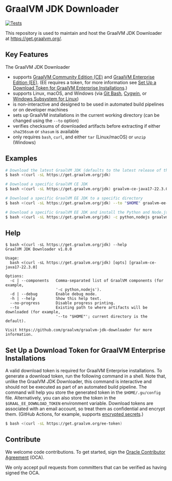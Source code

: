 # GraalVM JDK Downloader

[![Tests](https://github.com/graalvm/graalvm-jdk-downloader/actions/workflows/main.yml/badge.svg)](https://github.com/graalvm/graalvm-jdk-downloader/actions/workflows/main.yml)

This repository is used to maintain and host the GraalVM JDK Downloader at https://get.graalvm.org/.

## Key Features

The GraalVM JDK Downloader

- supports [GraalVM Community Edition (CE)][ce] and [GraalVM Enterprise Edition (EE)][ee]. (EE requires a token, for more information see [Set Up a Download Token for GraalVM Enterprise Installations](#set-up-a-download-token-for-graalvm-enterprise-installations).)
- supports Linux, macOS, and Windows (via [Git Bash][git-bash], [Cygwin][cygwin], or [Windows Subsystem for Linux][wsl])
- is non-interactive and designed to be used in automated build pipelines or on developer machines
- sets up GraalVM installations in the current working directory (can be changed using the `--to` option)
- verifies checksums of downloaded artifacts before extracting if either `sha256sum` or `shasum` is available
- only requires `bash`, `curl`, and either `tar` (Linux/macOS) or `unzip` (Windows)


## Examples

```bash
# Download the latest GraalVM JDK (defaults to the latest release of the JDK and, if a token is found, to EE)
$ bash <(curl -sL https://get.graalvm.org/jdk)

# Download a specific GraalVM CE JDK
$ bash <(curl -sL https://get.graalvm.org/jdk) graalvm-ce-java17-22.3.0

# Download a specific GraalVM EE JDK to a specific directory
$ bash <(curl -sL https://get.graalvm.org/jdk) --to "$HOME" graalvm-ee-java17-22.3.0

# Download a specific GraalVM EE JDK and install the Python and Node.js runtimes
$ bash <(curl -sL https://get.graalvm.org/jdk) -c python,nodejs graalvm-ee-java17-22.3.0
```

## Help

```
$ bash <(curl -sL https://get.graalvm.org/jdk) --help
GraalVM JDK Downloader v1.0.0

Usage:
  bash <(curl -sL https://get.graalvm.org/jdk) [opts] [graalvm-ce-java17-22.3.0]

Options:
  -c | --components   Comma-separated list of GraalVM components (for example,
                      '-c python,nodejs').
  -d | --debug        Enable debug mode.
  -h | --help         Show this help text.
  --no-progress       Disable progress printing.
  --to                Existing path to where artifacts will be downloaded (for example,
                      '--to "$HOME"'; current directory is the default).

Visit https://github.com/graalvm/graalvm-jdk-downloader for more information.
```

## Set Up a Download Token for GraalVM Enterprise Installations

A valid download token is required for GraalVM Enterprise installations.
To generate a download token, run the following command in a shell.
Note that, unlike the GraalVM JDK Downloader, this command is interactive and should not be executed as part of an automated build pipeline.
The command will help you store the generated token in the `$HOME/.gu/config` file.
Alternatively, you can also store the token in the `$GRAAL_EE_DOWNLOAD_TOKEN` environment variable.
Download tokens are associated with an email account, so treat them as confidential and encrypt them. (GitHub Actions, for example, supports [encrypted secrets][gha-secrets].)

```bash
$ bash <(curl -sL https://get.graalvm.org/ee-token)
```

## Contribute

We welcome code contributions. To get started, sign the [Oracle Contributor Agreement][oca] (OCA).

We only accept pull requests from committers that can be verified as having signed the OCA.


[ce]: https://github.com/graalvm/graalvm-ce-builds/releases
[cygwin]: https://www.cygwin.com/
[ee]: https://www.oracle.com/downloads/graalvm-downloads.html
[gha-secrets]: https://docs.github.com/en/actions/security-guides/encrypted-secrets#creating-encrypted-secrets-for-a-repository
[git-bash]: https://git-scm.com/download/win
[oca]: https://oca.opensource.oracle.com
[wsl]: https://docs.microsoft.com/en-us/windows/wsl/install
